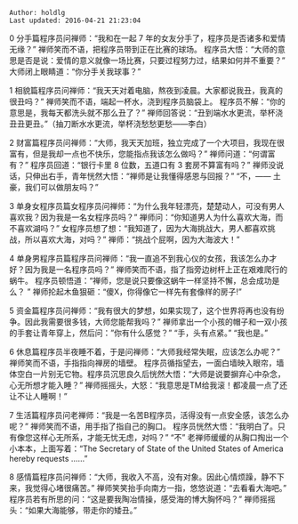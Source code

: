 ```
Author: holdlg
Last updated: 2016-04-21 21:23:04
```

0 分手篇程序员问禅师：“我和在一起 7 年的女友分手了，程序员是否诸多和爱情无缘？”
禅师笑而不语，把程序员带到正在比赛的球场。
程序员大悟：“大师的意思是否是说：爱情的意义就像一场比赛，只要过程努力过，结果如何并不重要？”
大师闭上眼睛道：“你分手关我球事？”

1 相貌篇程序员问禅师：“我天天对着电脑，熬夜到凌晨。大家都说我丑，我真的很丑吗？”
禅师笑而不语，端起一杯水，浇到程序员脑袋上。
程序员不解：“你的意思是，我每天都洗头就不那么丑了？”
禅师回答说：“丑到端水水更流，举杯浇丑丑更丑。”（抽刀断水水更流，举杯浇愁愁更愁——李白）

2 财富篇程序员问禅师：“大师，我天天加班，独立完成了一个大项目，我现在很富有，但是我却一点也不快乐，您能指点我该怎么做吗？”
禅师问道：“何谓富有？”
程序员回道：“银行卡里 8 位数，五道口有 3 套房不算富有吗？”
禅师没说话，只伸出右手，青年恍然大悟：“禅师是让我懂得感恩与回报？”
“不，—— 土豪，我们可以做朋友吗？”

3 单身女程序员篇女程序员问禅师：“为什么我年轻漂亮，楚楚动人，可没有男人喜欢我？因为我是一名女程序员吗？”
禅师问：“你知道男人为什么喜欢大海，而不喜欢湖吗？”
女程序员想了想：“我知道了，因为大海挑战大，男人都喜欢挑战，所以喜欢大海，对吗？”
禅师：“挑战个屁啊，因为大海波大！”

4 单身男程序员篇程序员问禅师：“我一直追不到我心仪的女孩，我该怎么办才好？因为我是一名程序员吗？”
禅师笑而不语，指了指旁边树杆上正在艰难爬行的蜗牛。 
程序员顿悟道：“禅师，您是说只要像这蜗牛一样坚持不懈，总会成功是么？ ”
禅师抡起木鱼狠砸：“傻X，你得像它一样先有套像样的房子!”

5 资金篇程序员问禅师：“我有很大的梦想，如果实现了，这个世界将再也没有纷争。因此我需要很多钱，大师您能帮我吗？”
禅师拿出一个小孩的帽子和一双小孩的手套让青年穿上，然后问：”你有什么感觉？”
“手，头有点紧。”
“我也是。”

6 休息篇程序员半夜睡不着，于是问禅师：“大师我经常失眠，应该怎么办呢？”
禅师笑而不语，手指指向禅房的墙壁。
程序员循指望去，一面白墙映入眼帘，墙体空白一片别无它物。程序员沉思良久后恍然大悟：“大师是说要摒弃心中杂念，心无所想才能入睡？”
禅师摇摇头，大怒：“我意思是TM给我滚！都凌晨一点了还让不让人睡啊！”

7 生活篇程序员问老禅师：“我是一名苦B程序员，活得没有一点安全感，该怎么办呢？”
禅师笑而不语，用手指了指自己的胸口。
程序员恍然大悟：“我明白了。只有像您这样心无所系，才能无忧无虑，对吗？”
“不” 老禅师缓缓的从胸口掏出一个小本本，上面写着：“The Secretary of State of the United States of America hereby requests ……”

8 感情篇程序员问禅师：“大师，我收入不高，没有对象。因此心情烦躁，静不下来，我觉得心堵很痛苦。” 
禅师笑笑抬手向南方一指，悠悠说道：“去看看大海吧。”
程序员若有所思的问：“这是要我陶冶情操，感受海的博大胸怀吗？”
禅师摇摇头：“如果大海能够，带走你的矮丑。”
